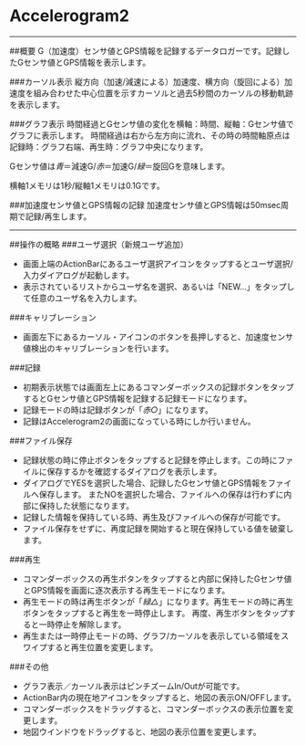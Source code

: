 Accelerogram2
=============
---
##概要
G（加速度）センサ値とGPS情報を記録するデータロガーです。記録したGセンサ値とGPS情報を表示します。

###カーソル表示
 縦方向（加速/減速による）加速度、横方向（旋回による）加速度を組み合わせた中心位置を示すカーソルと過去5秒間のカーソルの移動軌跡を表示します。

###グラフ表示
 時間経過とGセンサ値の変化を横軸：時間、縦軸：Gセンサ値でグラフに表示します。
 時間経過は右から左方向に流れ、その時の時間軸原点は記録時：グラフ右端、再生時：グラフ中央になります。

 Gセンサ値は*青*＝減速G/*赤*＝加速G/*緑*＝旋回Gを意味します。

 横軸1メモリは1秒/縦軸1メモリは0.1Gです。

###加速度センサ値とGPS情報の記録
加速度センサ値とGPS情報は50msec周期で記録/再生します。

---
##操作の概略
###ユーザ選択（新規ユーザ追加）
 - 画面上端のActionBarにあるユーザ選択アイコンをタップするとユーザ選択/入力ダイアログが起動します。
 - 表示されているリストからユーザ名を選択、あるいは「NEW...」をタップして任意のユーザ名を入力します。

###キャリブレーション
 - 画面左下にあるカーソル・アイコンのボタンを長押しすると、加速度センサ値検出のキャリブレーションを行います。

###記録
 - 初期表示状態では画面左上にあるコマンダーボックスの記録ボタンをタップするとGセンサ値とGPS情報を記録する記録モードになります。
 - 記録モードの時は記録ボタンが「*赤○*」になります。
 - 記録はAccelerogram2の画面になっている時にしか行いません。

###ファイル保存
 - 記録状態の時に停止ボタンをタップすると記録を停止します。この時にファイルに保存するかを確認するダイアログを表示します。
 - ダイアログでYESを選択した場合、記録したGセンサ値とGPS情報をファイルへ保存します。
 またNOを選択した場合、ファイルへの保存は行わずに内部に保持した状態になります。
 - 記録した情報を保持している時、再生及びファイルへの保存が可能です。
 - ファイル保存をせずに、再度記録を開始すると現在保持している値を破棄します。

###再生
 - コマンダーボックスの再生ボタンをタップすると内部に保持したGセンサ値とGPS情報を画面に逐次表示する再生モードになります。
 - 再生モードの時は再生ボタンが「*緑△*」になります。再生モードの時に再生ボタンをタップすると再生を一時停止します。
 再度、再生ボタンをタップすると一時停止を解除します。
 - 再生または一時停止モードの時、グラフ/カーソルを表示している領域をスワイプすると再生位置を変更します。

###その他
 - グラフ表示／カーソル表示はピンチズームIn/Outが可能です。
 - ActionBar内の現在地アイコンをタップすると、地図の表示ON/OFFします。
 - コマンダーボックスをドラッグすると、コマンダーボックスの表示位置を変更します。
 - 地図ウインドウをドラッグすると、地図の表示位置を変更します。
